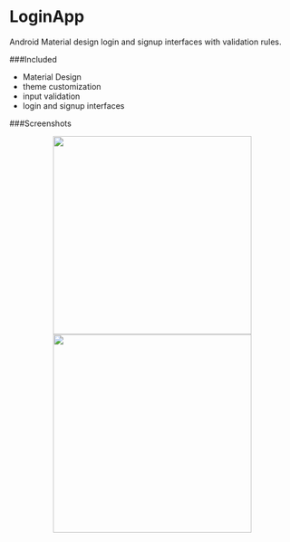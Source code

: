 # LoginApp
Android Material design login and signup interfaces with validation rules.

###Included

- Material Design
- theme customization
- input validation
- login and signup interfaces

###Screenshots
<p align="center">
<img src="https://github.com/kasunbuddhima/LoginApp/blob/master/app/src/main/res/drawable/screenshot_1.png" width="350"/>
<img src="https://github.com/kasunbuddhima/LoginApp/blob/master/app/src/main/res/drawable/screenshot_2.png" width="350"/>
</p>
